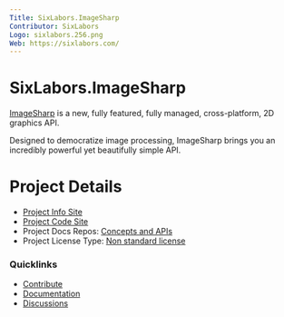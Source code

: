 ```yaml
---
Title: SixLabors.ImageSharp
Contributor: SixLabors
Logo: sixlabors.256.png
Web: https://sixlabors.com/
---
```

# SixLabors.ImageSharp

[ImageSharp](https://github.com/SixLabors/ImageSharp) is a new, fully featured, fully managed, cross-platform, 2D graphics API.

Designed to democratize image processing, ImageSharp brings you an incredibly powerful yet beautifully simple API.

# Project Details

- [Project Info Site](https://sixlabors.com/projects/imagesharp)
- [Project Code Site](https://github.com/SixLabors/ImageSharp)
- Project Docs Repos: [Concepts and APIs](https://github.com/SixLabors/docs)
- Project License Type: [Non standard license](https://github.com/SixLabors/ImageSharp/blob/master/LICENSE)

### Quicklinks

- [Contribute](https://github.com/SixLabors/ImageSharp/blob/master/.github/CONTRIBUTING.md)
- [Documentation](https://docs.sixlabors.com)
- [Discussions](https://gitter.im/ImageSharp/General)
